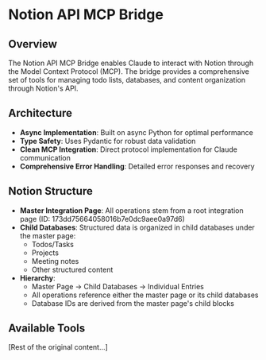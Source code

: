 # Notion API MCP Bridge

## Overview
The Notion API MCP Bridge enables Claude to interact with Notion through the Model Context Protocol (MCP). The bridge provides a comprehensive set of tools for managing todo lists, databases, and content organization through Notion's API.

## Architecture
- **Async Implementation**: Built on async Python for optimal performance
- **Type Safety**: Uses Pydantic for robust data validation
- **Clean MCP Integration**: Direct protocol implementation for Claude communication
- **Comprehensive Error Handling**: Detailed error responses and recovery

## Notion Structure
- **Master Integration Page**: All operations stem from a root integration page (ID: 173dd75664058016b7e0dc9aee0a97d6)
- **Child Databases**: Structured data is organized in child databases under the master page:
  - Todos/Tasks
  - Projects
  - Meeting notes
  - Other structured content
- **Hierarchy**:
  - Master Page → Child Databases → Individual Entries
  - All operations reference either the master page or its child databases
  - Database IDs are derived from the master page's child blocks

## Available Tools

[Rest of the original content...]